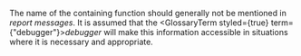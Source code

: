  



The name of the containing function should generally not be mentioned in *report messages*. It is assumed that the <GlossaryTerm styled={true} term={"debugger"}><i>debugger</i></GlossaryTerm> will make this information accessible in situations where it is necessary and appropriate. 



